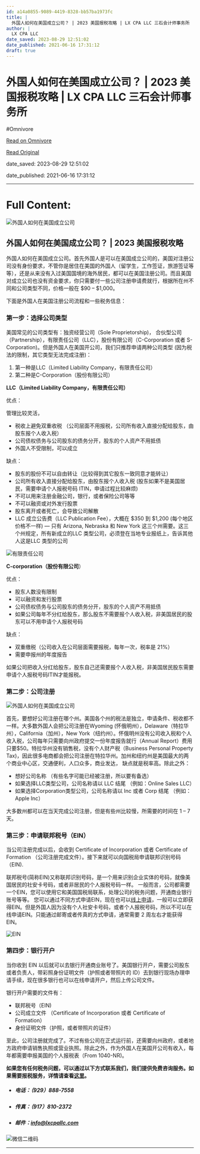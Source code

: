 ```yaml
---
id: a14a0855-9089-4419-8328-bb57ba1973fc
title: |
  外国人如何在美国成立公司？ | 2023 美国报税攻略 | LX CPA LLC 三石会计师事务所
author: |
  LX CPA LLC
date_saved: 2023-08-29 12:51:02
date_published: 2021-06-16 17:31:12
draft: true
---
```


# 外国人如何在美国成立公司？ | 2023 美国报税攻略 | LX CPA LLC 三石会计师事务所
#Omnivore

[Read on Omnivore](https://omnivore.app/me/2023-lx-cpa-llc-18a4234a960)

[Read Original](https://www.lxcpallc.com/%E5%A4%96%E5%9B%BD%E4%BA%BA%E5%A6%82%E4%BD%95%E5%9C%A8%E7%BE%8E%E5%9B%BD%E6%88%90%E7%AB%8B%E5%85%AC%E5%8F%B8%EF%BC%9F)

date_saved: 2023-08-29 12:51:02

date_published: 2021-06-16 17:31:12

--- 

# Full Content: 

![外国人如何在美国成立公司](https://proxy-prod.omnivore-image-cache.app/1024x638,scBoa03JgR6fAPZHSamEyCg9Q_DLXN0XG__ZWgBvZob8/https://sp-ao.shortpixel.ai/client/to_webp,q_glossy,ret_img,w_1024,h_638/https://www.lxcpallc.com/wp-content/uploads/skyline-city-urban-890084-1024x638.jpg)

## 外国人如何在美国成立公司？ | 2023 美国报税攻略

外国人如何在美国成立公司。首先外国人是可以在美国成立公司的，美国对注册公司没有身份要求，不管你是居住在美国的外国人（留学生，工作签证，旅游签证等等），还是从来没有入过美国国境的海外居民，都可以在美国注册公司。而且美国对成立公司也没有资金要求，你只需要付一些公司注册申请费就行，根据所在州不同和公司类型不同，价格一般在 $90 – $1,000。

下面是外国人在美国注册公司流程和一些税务信息：

### 第一步：选择公司类型

美国常见的公司类型有：独资经营公司（Sole Proprietorship)， 合伙型公司（Partnership），有限责任公司（LLC），股份有限公司（C-Corporation 或者 S-Corporation)。但是外国人在美国开公司，我们只推荐申请两种公司类型 (因为税法的限制，其它类型无法完成注册)：

1. 第一种是LLC（Limited Liability Company，有限责任公司）
2. 第二种是C-Corporation（股份有限公司）

**LLC（Limited Liability Company，有限责任公司）**

优点：

管理比较灵活，

* 税收上避免双重收税 （公司层面不用报税，公司所有收入直接分配给股东，由股东报个人收入税）
* 公司债权债务与公司股东的债务分开，股东的个人资产不用抵债
* 外国人不受限制，可以成立

缺点：

* 股东的股份不可以自由转让（比较得到其它股东一致同意才能转让）
* 公司所有收入直接分配给股东，由股东报个人收入税 (股东如果不是美国居民，需要申请个人报税号码 ITIN，申请过程比较麻烦)
* 不可以用来注册金融公司，银行，或者保险公司等等
* 不可以融资或对外发行股票
* 股东离开或者死亡，会导致公司解散
* LLC 成立公告费（LLC Publication Fee），大概在 $350 到 $1,200 (每个地区价格不一样) — 只有 Arizona, Nebraska 和 New York 这三个州需要。这三个州规定，所有新成立的LLC 类型公司，必须登在当地专业报纸上，告诉其他人这是LLC 类型的公司

![有限责任公司](https://proxy-prod.omnivore-image-cache.app/550x330,sxpMCAdFkQmZBJp7pTs82zVlDd24ZK997UC9qlKIsz1Y/https://sp-ao.shortpixel.ai/client/to_webp,q_glossy,ret_img,w_550,h_330/https://www.lxcpallc.com/wp-content/uploads/%E6%9C%89%E9%99%90%E8%B4%A3%E4%BB%BB%E5%85%AC%E5%8F%B8.jpg)

**C-corporation（股份有限公司**）

优点：

* 股东人数没有限制
* 可以融资和发行股票
* 公司债权债务与公司股东的债务分开，股东的个人资产不用抵债
* 如果公司每年不分红给股东，那么股东不需要报个人收入税，非美国居民的股东可以不用申请个人报税号码

缺点：

* 双重缴税（公司收入在公司层面需要报税，每年一次，税率是 21%）
* 需要申报州的年度报告

如果公司把收入分红给股东，股东自己还需要报个人收入税，非美国居民股东需要申请个人报税号码ITIN才能报税。

### 第二步：公司注册

![外国人如何在美国成立公司](https://proxy-prod.omnivore-image-cache.app/1280x798,sCV0IFNRkIc4isQRUaGpLz0w3FaZJWCcwqDYVb6Nczb4/https://sp-ao.shortpixel.ai/client/to_webp,q_glossy,ret_img,w_1280,h_798/https://www.lxcpallc.com/wp-content/uploads/skyline-city-urban-890084.jpg)

首先，要想好公司注册在哪个州。美国各个州的税法是独立，申请条件、税收都不一样。大多数外国人会把公司注册在Wyoming (怀俄明州），Delaware（特拉华州），California（加州），New York（纽约州）。怀俄明州没有公司收入税和个人收入税，公司每年只需要向州政府提交一份年度报告就行（Annual Report）费用只要$50。特拉华州没有销售税，没有个人财产税（Business Personal Property Tax)，因此很多电商都会把公司注册在特拉华州。加州和纽约州是美国最大的两个商业中心区，交通便利，人口众多，商业发达， 缺点就是税率高。除此之外：

* 想好公司名称 （有些名字可能已经被注册，所以要有备选）
* 如果选择LLC类型公司，公司名称请以 LLC 结尾 （例如：Online Sales LLC）
* 如果选择Corporation类型公司，公司名称请以 Inc 或者 Corp 结尾 （例如：Apple Inc）

大多数州都可以在当天完成公司注册，但是有些州比较慢，所需要的时间在 1 – 7 天。

### 第三步：申请联邦税号（EIN）

当公司注册完成以后，会收到 Certificate of Incorporation 或者 Certificate of Formation （公司注册完成文件）。接下来就可以向国税局申请联邦识别号码（EIN).

联邦税号(简称EIN)又称联邦识别号码，是一个用来识别企业实体的号码，就像美国居民的社安卡号码，或者非居民的个人报税号码一样。 一般而言，公司都需要一个EIN，您可以使用它和美国国税局联系，处理公司的税务问题，开通商业银行账号等等。 您可以通过不同方式申请EIN，现在也可以[线上申请](https://www.irs.gov/businesses/small-businesses-self-employed/apply-for-an-employer-identification-number-ein-online)，一般可以立即获得EIN。但是外国人因为没有个人社安卡号码，或者个人报税号码，所以不可以在线申请EIN。只能通过邮寄或者传真的方式申请，通常需要 2 周左右才能获得EIN。

![EIN](https://proxy-prod.omnivore-image-cache.app/625x249,s-Hg1TKFFwnuwE91vIjo4E-wPfKoJjGHkpjitlA11SdM/https://sp-ao.shortpixel.ai/client/to_webp,q_glossy,ret_img,w_625,h_249/https://www.lxcpallc.com/wp-content/uploads/EIN.jpg)

### 第四步：银行开户

当你收到 EIN 以后就可以去银行开通商业账号了。美国银行开户，需要公司股东或者负责人，带彩照身份证明文件（护照或者带照片的 ID）去到银行现场办理申请手续，现在很多银行也可以在线申请开户，然后上传公司文件。

银行开户需要的文件有：

* 联邦税号（EIN)
* 公司成立文件 （Certificate of Incorporation 或者 Certificate of Formation）
* 身份证明文件（护照，或者带照片的证件）

至此，公司注册就完成了。不过有些公司在正式运行前，还需要向州政府，或者地方政府申请销售执照或营业执照。除此之外，作为外国人在美国开公司有收入，每年都需要申报美国的个人报税表（From 1040-NR)。

**如果您有任何税务问题，可以通过以下方式联系我们，我们提供免费咨询服务。如果需要报税服务，详情请查看[这里](https://www.lxcpallc.com/%E4%B8%AA%E4%BA%BA%E6%8A%A5%E7%A8%8E/)。**

* ##### 电话：（929）888-7558
* ##### 传真：（917）810-2372
* ##### 邮件：info@lxcpallc.com

![微信二维码](https://proxy-prod.omnivore-image-cache.app/461x600,svnV6RxtkL8mubCSqEsIBFiEaMgqRfiSdrm67HH4H3cw/https://sp-ao.shortpixel.ai/client/to_webp,q_glossy,ret_img,w_461,h_600/https://www.lxcpallc.com/wp-content/uploads/2021/01/%E5%BE%AE%E4%BF%A1%E4%BA%8C%E7%BB%B4%E7%A0%81.jpg)

---

